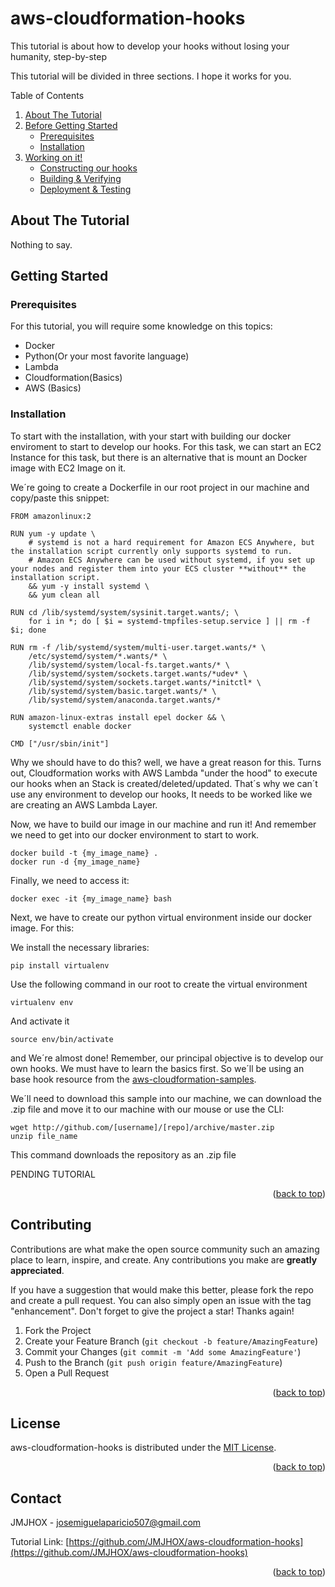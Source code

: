 # aws-cloudformation-hooks
This tutorial is about how to develop your hooks without losing your humanity, step-by-step

This tutorial will be  divided in three sections. I hope it works for you.



<!-- TABLE OF CONTENTS -->

  <summary>Table of Contents</summary>
  <ol>
    <li>
      <a href="#about-the-tutorial">About The Tutorial</a>
    </li>
    <li>
      <a href="#getting-started">Before Getting Started</a>
      <ul>
        <li><a href="#prerequisites">Prerequisites</a></li>
        <li><a href="#installation">Installation</a></li>
      </ul>
    </li>
        <li>
      <a href="#getting-started">Working on it!</a>
      <ul>
        <li><a href="#construct">Constructing our hooks</a></li>
        <li><a href="#building">Building & Verifying</a></li>
        <li><a href="#testing">Deployment & Testing </a></li>
      </ul>
    </li>
  </ol>




<!-- ABOUT THE PROJECT -->
## About The Tutorial

Nothing to say.

<!-- GETTING STARTED -->
## Getting Started

### Prerequisites
For this tutorial, you will require some knowledge on this topics:


* Docker
* Python(Or your most favorite language)
* Lambda
* Cloudformation(Basics)
* AWS (Basics)


### Installation

To start with the installation, with your start with building our docker enviroment to start to develop our hooks.
For this task, we can start an EC2 Instance for this task, but there is an alternative that is mount an Docker image with EC2 Image on it.

We´re going to create a Dockerfile in our root project in our machine and copy/paste this snippet:

```
FROM amazonlinux:2

RUN yum -y update \
    # systemd is not a hard requirement for Amazon ECS Anywhere, but the installation script currently only supports systemd to run.
    # Amazon ECS Anywhere can be used without systemd, if you set up your nodes and register them into your ECS cluster **without** the installation script.
    && yum -y install systemd \
    && yum clean all

RUN cd /lib/systemd/system/sysinit.target.wants/; \
    for i in *; do [ $i = systemd-tmpfiles-setup.service ] || rm -f $i; done

RUN rm -f /lib/systemd/system/multi-user.target.wants/* \
    /etc/systemd/system/*.wants/* \
    /lib/systemd/system/local-fs.target.wants/* \
    /lib/systemd/system/sockets.target.wants/*udev* \
    /lib/systemd/system/sockets.target.wants/*initctl* \
    /lib/systemd/system/basic.target.wants/* \
    /lib/systemd/system/anaconda.target.wants/*

RUN amazon-linux-extras install epel docker && \
    systemctl enable docker

CMD ["/usr/sbin/init"]
```
Why we should have to do this? well, we have a great reason for this.
Turns out, Cloudformation works with AWS Lambda "under the hood" to execute our hooks when an Stack is created/deleted/updated.
That´s why we can´t use any environment to develop our hooks, It needs to be worked like we are creating an AWS Lambda Layer.

Now, we have to build our image in our machine and run it! And remember we need to get into our docker environment to start to work.

```
docker build -t {my_image_name} .
docker run -d {my_image_name}
```

Finally, we need to access it:
```
docker exec -it {my_image_name} bash
```

Next, we have to create our python virtual environment inside our docker image. For this:

We install the necessary libraries:
```
pip install virtualenv
```
Use the following command in our root to create the virtual environment
```
virtualenv env
```

And activate it
```
source env/bin/activate
```
and We´re almost done!
Remember, our principal objective is to develop our own hooks. We must have to learn the basics first.
So we´ll be using an base hook resource from the [aws-cloudformation-samples](https://github.com/aws-cloudformation/aws-cloudformation-samples/tree/main/hooks/python-hooks/resource-tags). 

We´ll need to download this sample into our machine, we can download the .zip file and move it to our machine with our mouse or use the CLI:
```
wget http://github.com/[username]/[repo]/archive/master.zip
unzip file_name
```
This command downloads the repository as an .zip file

PENDING TUTORIAL


<p align="right">(<a href="#top">back to top</a>)</p>



<!-- CONTRIBUTING -->
## Contributing

Contributions are what make the open source community such an amazing place to learn, inspire, and create. Any contributions you make are **greatly appreciated**.

If you have a suggestion that would make this better, please fork the repo and create a pull request. You can also simply open an issue with the tag "enhancement".
Don't forget to give the project a star! Thanks again!

1. Fork the Project
2. Create your Feature Branch (`git checkout -b feature/AmazingFeature`)
3. Commit your Changes (`git commit -m 'Add some AmazingFeature'`)
4. Push to the Branch (`git push origin feature/AmazingFeature`)
5. Open a Pull Request

<p align="right">(<a href="#top">back to top</a>)</p>



<!-- LICENSE -->
## License

aws-cloudformation-hooks is distributed under the [MIT License](https://opensource.org/licenses/MIT).

<p align="right">(<a href="#top">back to top</a>)</p>



<!-- CONTACT -->
## Contact

JMJHOX  - josemiguelaparicio507@gmail.com

Tutorial Link: [https://github.com/JMJHOX/aws-cloudformation-hooks](https://github.com/JMJHOX/aws-cloudformation-hooks)

<p align="right">(<a href="#top">back to top</a>)</p>

<!--





## Code of Conduct

In order to ensure that the Date-simplify community is welcoming to all, please review and abide by the [Code of Conduct](https://github.com/JMJHOX/date-simplify/blob/development/docs/CODE_OF_CONDUCT.md).


